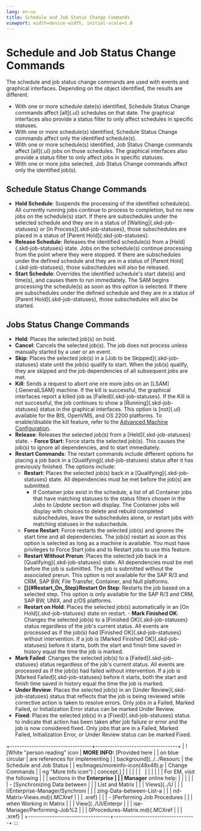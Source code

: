 ```yaml
---
lang: en-us
title: Schedule and Job Status Change Commands
viewport: width=device-width, initial-scale=1.0
---
```


#  Schedule and Job Status Change Commands

The schedule and job status change commands are used with events and
graphical interfaces. Depending on the object identified, the results
are different.

-   With one or more schedule date(s) identified, Schedule Status Change
    commands affect [all]{.ul} schedules on that date. The graphical     interfaces also provide a status filter to only affect schedules in
    specific statuses.
-   With one or more schedule(s) identified, Schedule Status Change
    commands affect only the identified schedule(s).
-   With one or more schedule(s) identified, Job Status Change commands
    affect [all]{.ul} jobs on those schedules. The graphical interfaces     also provide a status filter to only affect jobs in specific
    statuses.
-   With one or more jobs selected, Job Status Change commands affect
    only the identified job(s).

## Schedule Status Change Commands

-   **Hold Schedule**: Suspends the processing of the identified
    schedule(s). All currently running jobs continue to process to
    completion, but no new jobs on the schedule(s) start. If there are
    subschedules under the selected schedule and they are in a status of
    [Waiting]{.skd-job-statuses} or [In Process]{.skd-job-statuses},     those subschedules are placed in a status of [Parent
    Hold]{.skd-job-statuses}.
-   **Release Schedule**: Releases the identified schedule(s) from a
    [Held]{.skd-job-statuses} state. Jobs on the schedule(s) continue     processing from the point where they were stopped. If there are
    subschedules under the defined schedule and they are in a status of
    [Parent Hold]{.skd-job-statuses}, those subschedules will also be     released.
-   **Start Schedule**: Overrides the identified schedule\'s start
    date(s) and time(s), and causes them to run immediately. The SAM
    begins processing the schedule(s) as soon as this option is
    selected. If there are subschedules under the defined schedule and
    they are in a status of [Parent Hold]{.skd-job-statuses}, those     subschedules will also be started.

## Jobs Status Change Commands

-   **Hold**: Places the selected job(s) on hold.
-   **Cancel**: Cancels the selected job(s). The job does not process
    unless manually started by a user or an event.
-   **Skip**: Places the selected job(s) in a [Job to be     Skipped]{.skd-job-statuses} state until the job(s) qualify to start.
    When the job(s) qualify, they are skipped and the job dependencies
    of all subsequent jobs are met.
-   **Kill**: Sends a request to abort one ore more jobs on an
    [LSAM]{.GeneralLSAM} machine. If the kill is successful, the     graphical interfaces report a killed job as
    [Failed]{.skd-job-statuses}. If the Kill is not successful, the job     continues to show a [Running]{.skd-job-statuses} status in the
    graphical interfaces. This option is [not]{.ul} available for the     BIS, OpenVMS, and OS 2200 platforms. To enable/disable the kill
    feature, refer to the [Advanced Machine     Configuration](Machines.md#Advanced).
-   **Release**: Releases the selected job(s) from a
    [Held]{.skd-job-statuses} state. -   **Force Start**: Force starts the selected job(s). This causes the
    job(s) to ignore all dependencies, and to start immediately.
-   **Restart Commands**: The restart commands include different options
    for placing a job back in a [Qualifying]{.skd-job-statuses} status     after it has previously finished. The options include:
    -   **Restart**: Places the selected job(s) back in a
        [Qualifying]{.skd-job-statuses} state. All dependencies must be         met before the job(s) are submitted.
        -   If Container jobs exist in the schedule, a list of all
            Container jobs that have matching statuses to the status
            filters chosen in the *Jobs to Update* section will display.
            The Container jobs will display with choices to delete and
            rebuild completed subschedules, leave the subschedules
            alone, or restart jobs with matching statuses in the
            subschedule.
    -   **Force Restart**: Force restarts the selected job(s) and
        ignores the start time and all dependencies. The job(s) restart
        as soon as this option is selected as long as a machine is
        available. You must have privileges to Force Start jobs and to
        Restart jobs to use this feature.
    -   **Restart Without Prerun**: Places the selected job back in a
        [Qualifying]{.skd-job-statuses} state. All dependencies must be         met before the job is submitted. The job is submitted without
        the associated prerun. This option is not available for the SAP
        R/3 and CRM, SAP BW, File Transfer, Container, and Null
        platforms.
    -   **[]{#Restart_On_Step}Restart On Step**: Restarts the job based         on a selected step. This option is only available for the SAP
        R/3 and CRM, SAP BW, UNIX, and z/OS platforms.
    -   **Restart on Hold**: Places the selected job(s) automatically in
        an [On Hold]{.skd-job-statuses} state on restart. -   **Mark Finished OK**: Changes the selected job(s) to a [Finished
    OK]{.skd-job-statuses} status regardless of the job\'s current
    status. All events are processed as if the job(s) had [Finished     OK]{.skd-job-statuses} without intervention. If a job is [Marked
    Finished OK]{.skd-job-statuses} before it starts, both the start and
    finish time saved in history equal the time the job is marked.
-   **Mark Failed**: Changes the selected job(s) to a
    [Failed]{.skd-job-statuses} status regardless of the job\'s current     status. All events are processed as if the job(s) had failed without
    intervention. If a job is [Marked Failed]{.skd-job-statuses} before     it starts, both the start and finish time saved in history equal the
    time the job is marked.
-   **Under Review**: Places the selected job(s) in an [Under     Review]{.skd-job-statuses} status that reflects that the job is
    being reviewed while corrective action is taken to resolve errors.
    Only jobs in a Failed, Marked Failed, or Initialization Error status
    can be marked Under Review.
-   **Fixed**: Places the selected job(s) in a
    [Fixed]{.skd-job-statuses} status to indicate that action has been     taken after job failure or error and the job is now considered
    fixed. Only jobs that are in a Failed, Marked Failed, Initialization
    Error, or Under Review status can be marked Fixed.

+----------------------------------+----------------------------------+
| ![White \"person reading\" icon  | **MORE INFO:** [Provided here    | | on blue circular                 | are references for implementing  |
| background](../../Resourc        | the Schedule and Job Status      |
| es/Images/moreinfo-icon(48x48).p | Change Commands                  |
| ng "More Info icon") | concept.]            |
|                                  |                                  |
|                                  |                                  |
|                                  |                                  |
|                                  | For EM, visit the following      |
|                                  | sections in the **Enterprise     |
|                                  | Manager** online help:           |
|                                  |                                  |
|                                  | -   [Synchronizing Data between  | |                                  |     List and Matrix              |
|                                  |     Views](../U                  |
|                                  | I/Enterprise-Manager/Synchroni |
|                                  | zing-Data-between-List-a |
|                                  | nd-Matrix-Views.md){.MCXref |
|                                  |     .xref}                       |
|                                  | -   [Performing Job Procedures   | |                                  |     when Working in Matrix       |
|                                  |     View](../UI/Enterpr          |
|                                  | ise-Manager/Performing-Job%2 |
|                                  | 0Procedures-Matrix.md){.MCXref |
|                                  |     .xref}                       |
+----------------------------------+----------------------------------+
:::

 

